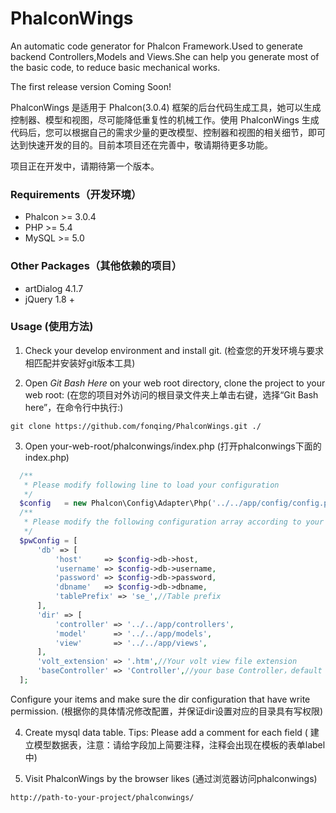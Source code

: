 # PhalconWings
  An automatic code generator for Phalcon Framework.Used to generate backend Controllers,Models and Views.She can help you generate most of the basic code, to reduce basic mechanical works. 
  
  The first release version Coming Soon!
  
  PhalconWings 是适用于 Phalcon(3.0.4) 框架的后台代码生成工具，她可以生成控制器、模型和视图，尽可能降低重复性的机械工作。使用 PhalconWings 生成代码后，您可以根据自己的需求少量的更改模型、控制器和视图的相关细节，即可达到快速开发的目的。目前本项目还在完善中，敬请期待更多功能。
  
  项目正在开发中，请期待第一个版本。

### Requirements（开发环境）
* Phalcon >= 3.0.4
* PHP >= 5.4
* MySQL >= 5.0

### Other Packages（其他依赖的项目）
* artDialog 4.1.7
* jQuery 1.8 +

### Usage (使用方法)

1. Check your develop environment and install git. (检查您的开发环境与要求相匹配并安装好git版本工具)

2. Open *Git Bash Here* on your web root directory, clone the project to your web root: (在您的项目对外访问的根目录文件夹上单击右键，选择“Git Bash here”，在命令行中执行:)

  ```
  git clone https://github.com/fonqing/PhalconWings.git ./
  ```

3. Open your-web-root/phalconwings/index.php (打开phalconwings下面的index.php)


  ```PHP
    /**
     * Please modify following line to load your configuration
     */
    $config   = new Phalcon\Config\Adapter\Php('../../app/config/config.php');
    /**
     * Please modify the following configuration array according to your situation
     */
    $pwConfig = [
        'db' => [
            'host'     => $config->db->host,
            'username' => $config->db->username,
            'password' => $config->db->password,
            'dbname'   => $config->db->dbname,
            'tablePrefix' => 'se_',//Table prefix 
        ],
        'dir' => [
            'controller' => '../../app/controllers',
            'model'      => '../../app/models',
            'view'       => '../../app/views',
        ],
        'volt_extension' => '.htm',//Your volt view file extension
        'baseController' => 'Controller',//your base Controller，default value is Phalcon\Mvc\Controller
    ];
  ```
  Configure your items and make sure the dir configuration that have write permission.
  (根据你的具体情况修改配置，并保证dir设置对应的目录具有写权限)


4. Create mysql data table. Tips: Please add a comment for each field ( 建立模型数据表，注意：请给字段加上简要注释，注释会出现在模板的表单label中)


5. Visit PhalconWings by the browser likes (通过浏览器访问phalconwings)


  ```
  http://path-to-your-project/phalconwings/
  ``` 